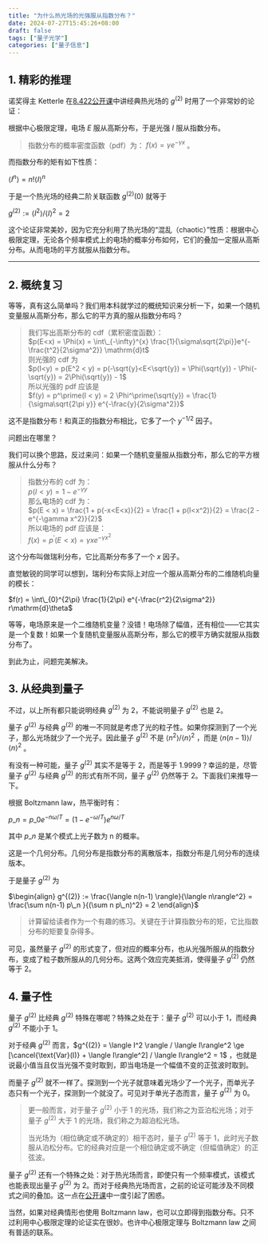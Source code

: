 ```yaml
---
title: "为什么热光场的光强服从指数分布？"
date: 2024-07-27T15:45:26+08:00
draft: false
tags: ["量子光学"]
categories: ["量子信息"]
---
```


## 1. 精彩的推理  
诺奖得主 Ketterle 在[8.422公开课](https://av.tib.eu/media/42704)中讲经典热光场的 $g^{(2)}$ 时用了一个非常妙的论证：

根据中心极限定理，电场 $E$ 服从高斯分布，于是光强 $I$ 服从指数分布。


> 指数分布的概率密度函数（pdf）为： $f(x) = \gamma e^{-\gamma x}$ 。

而指数分布的矩有如下性质：

$\langle I^n \rangle = n! \langle I\rangle^n$ 

于是一个热光场的经典二阶关联函数 $g^{(2)}(0)$ 就等于

$g^{(2)} := \langle I^2\rangle/\langle I\rangle^2 = 2$ 

这个论证非常美妙，因为它充分利用了热光场的“混乱（chaotic）”性质：根据中心极限定理，无论各个频率模式上的电场的概率分布如何，它们的叠加一定服从高斯分布。从而电场的平方就服从指数分布。



---

## 2. 概统复习  
等等，真有这么简单吗？我们用本科就学过的概统知识来分析一下，如果一个随机变量服从高斯分布，那么它的平方真的服从指数分布吗？


> 我们写出高斯分布的 cdf（累积密度函数）：  
> $p(E<x) = \Phi(x) = \int\_{-\infty}^{x} \frac{1}{\sigma\sqrt{2\pi}}e^{-\frac{t^2}{2\sigma^2}} \mathrm{d}t$   
> 则光强的 cdf 为  
> $p(I<y) = p(E^2 < y) = p(-\sqrt{y}<E<\sqrt{y}) = \Phi(\sqrt{y}) - \Phi(-\sqrt{y}) = 2\Phi(\sqrt{y}) - 1$   
> 所以光强的 pdf 应该是  
> $f(y) = p^\prime(I < y) = 2 \Phi^\prime(\sqrt{y}) = \frac{1}{\sigma\sqrt{2\pi y}} e^{-\frac{y}{2\sigma^2}}$

这不是指数分布！和真正的指数分布相比，它多了一个 $y^{-1/2}$ 因子。

问题出在哪里？

我们可以换个思路，反过来问：如果一个随机变量服从指数分布，那么它的平方根服从什么分布？


> 指数分布的 cdf 为：  
> $p(I<y) = 1 - e^{-\gamma y}$   
> 那么电场的 cdf 为：  
> $p(E < x) = \frac{1 + p(-x<E<x)}{2} = \frac{1 + p(I<x^2)}{2}  = \frac{2 - e^{-\gamma x^2}}{2}$   
> 所以电场的 pdf 应该是：  
> $f(x) = p^\prime(E<x) = \gamma x e^{-\gamma x^2}$

这个分布叫做瑞利分布，它比高斯分布多了一个 $x$ 因子。

直觉敏锐的同学可以想到，瑞利分布实际上对应一个服从高斯分布的二维随机向量的模长：

$f(r) = \int\_{0}^{2\pi} \frac{1}{2\pi} e^{-\frac{r^2}{2\sigma^2}} r\mathrm{d}\theta$ 

等等，电场原来是一个二维随机变量？没错！电场除了幅值，还有相位——它其实是一个复数！如果一个复随机变量服从高斯分布，那么它的模平方确实就服从指数分布了。

到此为止，问题完美解决。

## 3. 从经典到量子  
不过，以上所有都只能说明经典 $g^{(2)}$ 为 2，不能说明量子 $g^{(2)}$ 也是 2。

量子 $g^{(2)}$ 与经典 $g^{(2)}$ 的唯一不同就是考虑了光的粒子性。如果你探测到了一个光子，那么光场就少了一个光子。因此量子 $g^{(2)}$ 不是 $\langle n ^2\rangle/\langle n\rangle^2$ ，而是 $\langle n (n-1)\rangle/\langle n\rangle^2$ 。

有没有一种可能，量子 $g^{(2)}$ 其实不是等于 2，而是等于 1.9999？幸运的是，尽管量子 $g^{(2)}$ 与经典 $g^{(2)}$ 的形式有所不同，量子 $g^{(2)}$ 仍然等于 2。下面我们来推导一下。

根据 Boltzmann law，热平衡时有：

$p\_n = p\_0 e^{-n\omega/T} = (1-e^{-\omega/T}) e^{n\omega/T}$ 

其中 $p\_n$ 是某个模式上光子数为 n 的概率。

这是一个几何分布。几何分布是指数分布的离散版本，指数分布是几何分布的连续版本。

于是量子 $g^{(2)}$ 为

$\begin{align} g^{(2)} := \frac{\langle n(n-1) \rangle}{\langle n\rangle^2} = \frac{\sum n(n-1) p\_n }{(\sum n p\_n)^2} = 2 \end{align}$ 


> 计算留给读者作为一个有趣的练习。关键在于计算指数分布的矩，它比指数分布的矩要复杂得多。

可见，虽然量子 $g^{(2)}$ 的形式变了，但对应的概率分布，也从光强所服从的指数分布，变成了粒子数所服从的几何分布。这两个效应完美抵消，使得量子 $g^{(2)}$ 仍然等于 2。

## 4. 量子性  
量子 $g^{(2)}$ 比经典 $g^{(2)}$ 特殊在哪呢？特殊之处在于：量子 $g^{(2)}$ 可以小于 1，而经典 $g^{(2)}$ 不能小于 1。

对于经典 $g^{(2)}$ 而言，$g^{(2)} = \langle I^2 \rangle / \langle I\rangle^2 \ge [\cancel{\text{Var}(I)} + \langle I\rangle^2] / \langle I\rangle^2 = 1$ ，也就是说最小值当且仅当光强不变时取到，即当电场是一个幅值不变的正弦波时取到。

而量子 $g^{(2)}$ 就不一样了。探测到一个光子就意味着光场少了一个光子，而单光子态只有一个光子，探测到一个就没了。可见对于单光子态而言，量子 $g^{(2)}$ 为 0。


> 更一般而言，对于量子 $g^{(2)}$ 小于 1 的光场，我们称之为亚泊松光场；对于量子 $g^{(2)}$ 大于 1 的光场，我们称之为超泊松光场。  
>   
> 当光场为（相位确定或不确定的）相干态时，量子 $g^{(2)}$ 等于 1，此时光子数服从泊松分布。它的经典对应是一个相位确定或不确定（但幅值确定）的正弦波。

量子 $g^{(2)}$ 还有一个特殊之处：对于热光场而言，即使只有一个频率模式，该模式也能表现出量子 $g^{(2)}$ 为 2。而对于经典热光场而言，之前的论证可能涉及不同模式之间的叠加。这一点在[公开课](https://av.tib.eu/media/42704)中一度引起了困惑。

当然，如果对经典情形也使用 Boltzmann law，也可以立即得到指数分布。只不过利用中心极限定理的论证实在很妙。也许中心极限定理与 Boltzmann law 之间有普适的联系。

